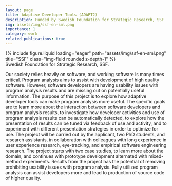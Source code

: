 ```yaml
---
layout: page
title: Adaptive Developer Tools (ADAPT2)
description: Funded by Swedish Foundation for Strategic Research, SSF
img: assets/img/ssf-en-sml.png
importance: 1
category: work
related_publications: true
---
```


<div class="row justify-content-sm-center">
    <div class="col-sm-4 mt-3 mt-md-0">
        {% include figure.liquid loading="eager" path="assets/img/ssf-en-sml.png" title="SSF" class="img-fluid rounded z-depth-1" %}
    </div>
</div>
<div class="caption">
    Swedish Foundation for Strategic Research, SSF.
</div>

Our society relies heavily on software, and working software is many times critical. Program analysis aims to assist with development of high quality software. However, software developers are having usability issues with program analysis results and are missing out on potentially useful information. The purpose of this project is to explore how adaptive developer tools can make program analysis more useful. The specific goals are to learn more about the interaction between software developers and program analysis results, to investigate how developer activities and use of program analysis results can be automatically detected, to explore how the presentation of results can be tuned via feedback of use and activity, and to experiment with different presentation strategies in order to optimize for use. The project will be carried out by the applicant, two PhD students, and research assistants, in collaboration with colleagues with long experience in user experience research, eye-tracking, and empirical software engineering research. The project starts with two case studies, to learn more about the domain, and continues with prototype development alternated with mixed-method experiments. Results from the project has the potential of removing prohibiting usability issues with program analysis. Fully utilized program analysis can assist developers more and lead to production of source code of higher quality.
